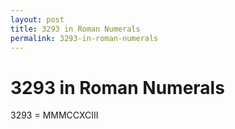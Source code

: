 ```yaml
---
layout: post
title: 3293 in Roman Numerals
permalink: 3293-in-roman-numerals
---
```


# 3293 in Roman Numerals

3293 = MMMCCXCIII
